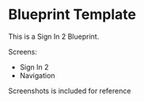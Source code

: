 # Blueprint Template

This is a Sign In 2 Blueprint.

Screens:
- Sign In 2
- Navigation

Screenshots is included for reference
